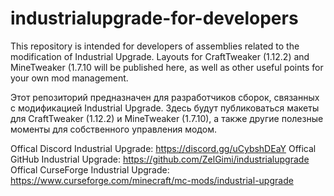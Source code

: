 # industrialupgrade-for-developers

This repository is intended for developers of assemblies related to the modification of Industrial Upgrade. Layouts for CraftTweaker (1.12.2) and MineTweaker (1.7.10 will be published here, as well as other useful points for your own mod management.

Этот репозиторий предназначен для разработчиков сборок, связанных с модификацией Industrial Upgrade. Здесь будут публиковаться макеты для CraftTweaker (1.12.2) и MineTweaker (1.7.10), а также другие полезные моменты для собственного управления модом.

Offical Discord Industrial Upgrade: https://discord.gg/uCybshDEaY
Offical GitHub Industrial Upgrade: https://github.com/ZelGimi/industrialupgrade
Offical CurseForge Industrial Upgrade: https://www.curseforge.com/minecraft/mc-mods/industrial-upgrade